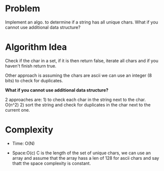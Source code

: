 # Problem

Implement an algo. to determine if a string has all unique chars. What if you cannot use additional data structure?

# Algorithm Idea

Check if the char in a set, if it is then return false, iterate all chars and if you haven't finish return true.

Other approach is assuming the chars are ascii we can use an integer (8 bits) to check for duplicates.

**What if you cannot use additional data structure?**

2 approaches are: 1) to check each char in the string next to the char. O(n^2) 2) sort the string and check for duplicates in the char next to the current one.

# Complexity

- Time: O(N)

- Space:O(c) C is the length of the set of unique chars, we can use an array and assume that the array hass a len of 128 for ascii chars and say thatt the space complexity is constant.
